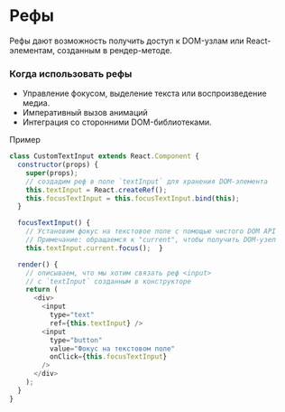 <h1>Рефы</h1>

Рефы дают возможность получить доступ к DOM-узлам или React-элементам, 
созданным в рендер-методе.

<h3>Когда использовать рефы</h3>

<ul>
    <li>Управление фокусом, выделение текста или воспроизведение медиа.</li>
    <li>Императивный вызов анимаций</li>
    <li>Интеграция со сторонними DOM-библиотеками.</li>
</ul>

Пример

```javascript
class CustomTextInput extends React.Component {
  constructor(props) {
    super(props);
    // создадим реф в поле `textInput` для хранения DOM-элемента
    this.textInput = React.createRef();  
    this.focusTextInput = this.focusTextInput.bind(this);
  }

  focusTextInput() {
    // Установим фокус на текстовое поле с помощью чистого DOM API
    // Примечание: обращаемся к "current", чтобы получить DOM-узел
    this.textInput.current.focus();  }

  render() {
    // описываем, что мы хотим связать реф <input>
    // с `textInput` созданным в конструкторе
    return (
      <div>
        <input
          type="text"
          ref={this.textInput} />
        <input
          type="button"
          value="Фокус на текстовом поле"
          onClick={this.focusTextInput}
        />
      </div>
    );
  }
}
```